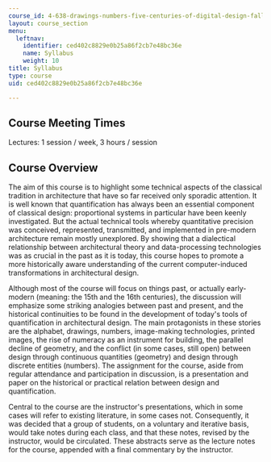 ```yaml
---
course_id: 4-638-drawings-numbers-five-centuries-of-digital-design-fall-2002
layout: course_section
menu:
  leftnav:
    identifier: ced402c8829e0b25a86f2cb7e48bc36e
    name: Syllabus
    weight: 10
title: Syllabus
type: course
uid: ced402c8829e0b25a86f2cb7e48bc36e

---
```


Course Meeting Times
--------------------

Lectures: 1 session / week, 3 hours / session

Course Overview
---------------

The aim of this course is to highlight some technical aspects of the classical tradition in architecture that have so far received only sporadic attention. It is well known that quantification has always been an essential component of classical design: proportional systems in particular have been keenly investigated. But the actual technical tools whereby quantitative precision was conceived, represented, transmitted, and implemented in pre-modern architecture remain mostly unexplored. By showing that a dialectical relationship between architectural theory and data-processing technologies was as crucial in the past as it is today, this course hopes to promote a more historically aware understanding of the current computer-induced transformations in architectural design.

Although most of the course will focus on things past, or actually early-modern (meaning: the 15th and the 16th centuries), the discussion will emphasize some striking analogies between past and present, and the historical continuities to be found in the development of today's tools of quantification in architectural design. The main protagonists in these stories are the alphabet, drawings, numbers, image-making technologies, printed images, the rise of numeracy as an instrument for building, the parallel decline of geometry, and the conflict (in some cases, still open) between design through continuous quantities (geometry) and design through discrete entities (numbers). The assignment for the course, aside from regular attendance and participation in discussion, is a presentation and paper on the historical or practical relation between design and quantification.

Central to the course are the instructor's presentations, which in some cases will refer to existing literature, in some cases not. Consequently, it was decided that a group of students, on a voluntary and iterative basis, would take notes during each class, and that these notes, revised by the instructor, would be circulated. These abstracts serve as the lecture notes for the course, appended with a final commentary by the instructor.